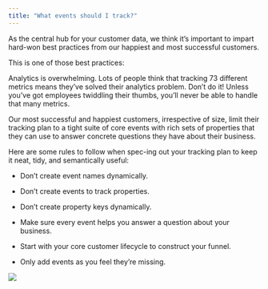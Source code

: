 ```yaml
---
title: "What events should I track?"
---
```


As the central hub for your customer data, we think it’s important to impart hard-won best practices from our happiest and most successful customers.

This is one of those best practices:

Analytics is overwhelming. Lots of people think that tracking 73 different metrics means they’ve solved their analytics problem. Don’t do it! Unless you’ve got employees twiddling their thumbs, you’ll never be able to handle that many metrics.

Our most successful and happiest customers, irrespective of size, limit their tracking plan to a tight suite of core events with rich sets of properties that they can use to answer concrete questions they have about their business.

Here are some rules to follow when spec-ing out your tracking plan to keep it neat, tidy, and semantically useful:

*   Don’t create event names dynamically.
    
*   Don’t create events to track properties.
    
*   Don’t create property keys dynamically.
    
*   Make sure every event helps you answer a question about your business.
    
*   Start with your core customer lifecycle to construct your funnel.
    
*   Only add events as you feel they’re missing.
    

![](../images/asset_nVdJ3ZyA.png)
